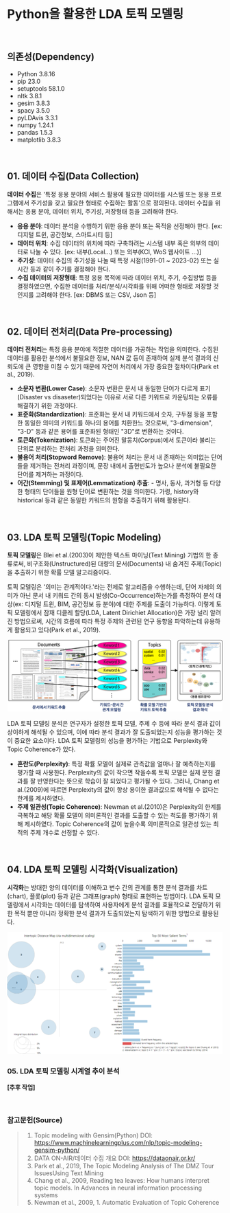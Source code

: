 # Python을 활용한 LDA 토픽 모델링

<br>

## 의존성(Dependency)

- Python 3.8.16
- pip 23.0
- setuptools 58.1.0
- nltk 3.8.1
- gesim 3.8.3
- spacy 3.5.0
- pyLDAvis 3.3.1
- numpy 1.24.1
- pandas 1.5.3
- matplotlib 3.8.3

<br>

## 01. 데이터 수집(Data Collection)

**데이터 수집**은 '특정 응용 분야의 서비스 활용에 필요한 데이터를 시스템 또는 응용 프로그램에서 주기성을 갖고 필요한 형태로 수집하는 활동'으로 정의된다. 데이터 수집을 위해서는 응용 분야, 데이터 위치, 주기성, 저장형태 등을 고려해야 한다.

- **응용 분야**: 데이터 분석을 수행하기 위한 응용 분야 또는 목적을 선정해야 한다.
[ex: 디지털 트윈, 공간정보, 스마트시티 등]
- **데이터 위치**: 수집 데이터의 위치에 따라 구축하려는 시스템 내부 혹은 외부의 데이터로 나눌 수 있다.
[ex: 내부(Local...) 또는 외부(KCI, WoS 웹사이트 ...)]
- **주기성**: 데이터 수집의 주기성을 나눌 때 특정 시점(1991-01 ~ 2023-02) 또는 실시간 등과 같이 주기를 결정해야 한다.
- **수집 데이터의 저장형태**: 특정 응용 목적에 따라 데이터 위치, 주기, 수집방법 등을 결정하였으면, 수집한 데이터를 처리/분석/시각화를 위해 어떠한 형태로 저장할 것인지를 고려해야 한다.
[ex: DBMS 또는 CSV, Json 등]

<br>

## 02. 데이터 전처리(Data Pre-processing)


**데이터 전처리**는 특정 응용 분야에 적절한 데이터를 가공하는 작업을 의미한다. 수집된 데이터를 활용한 분석에서 불필요한 정보, NAN 값 등이 존재하여 실제 분석 결과의 신뢰도에 큰 영향을 미칠 수 있기 때문에 자연어 처리에서 가장 중요한 절차이다(Park et al., 2019). 

- **소문자 변환(Lower Case)**: 소문자 변환은 문서 내 동일한 단어가 다르게 표기(Disaster vs disaseter)되었다는 이유로 서로 다른 키워드로 카운팅되는 오류를 해결하기 위한 과정이다.
- **표준화(Standardization)**: 표준화는 문서 내 키워드에서 숫자, 구두점 등을 포함한 동일한 의미의 키워드를 하나의 용어를 치환한느 것으로써, "3-dimension", "3-D" 등과 같은 용어를 표준화된 형태인 "3D"로 변환하는 것이다.
- **토큰화(Tokenization)**: 토큰화는 주어진 말뭉치(Corpus)에서 토큰이라 불리는 단위로 분리하는 전처리 과정을 의미한다.
- **불용어 처리(Stopword Remove)**: 불용어 처리는 문서 내 존재하는 의미없는 단어들을 제거하는 전처리 과정이며, 문장 내에서 출현빈도가 높으나 분석에 불필요한 단어를 제거하는 과정이다.
- **어간(Stemming) 및 표제어(Lemmatization) 추출**: - 명사, 동사, 과거형 등 다양한 형태의 단어들을 원형 단어로 변환하는 것을 의미한다. 가령, history와 historical 등과 같은 동일한 키워드의 원형을 추출하기 위해 활용된다.

<br>

## 03. LDA 토픽 모델링(Topic Modeling)

**토픽 모델링**은 Blei et al.(2003)이 제안한 텍스트 마이닝(Text Mining) 기법의 한 종류로써, 비구조화(Unstructured)된 대량의 문서(Documents) 내 숨겨진 주제(Topic)을 추출하기 위한 확률 모델 알고리즘이다.

토픽 모델링은 '의미는 관계적이다.'라는 전제로 알고리즘을 수행하는데, 단어 자체의 의미가 아닌 문서 내 키워드 간의 동시 발생(Co-Occurrence)하는가를 측정하여 분석 대상(ex: 디지털 트윈, BIM, 공간정보 등 분야)에 대한 주제를 도출이 가능하다. 이렇게 토픽 모델링에서 잠재 디클레 할당(LDA, Latent Dirichiet Allocation)은 가장 널리 알려진 방법으로써, 시간의 흐름에 따라 특정 주제와 관련된 연구 동향을 파악하는데 유용하게 활용되고 있다(Park et al., 2019).

<img src="images/topicModeling.png">
  

LDA 토픽 모델링 분석은 연구자가 설정한 토픽 모델, 주제 수 등에 따라 분석 결과 값이 상이하게 해석될 수 있으며, 이에 따라 분석 결과가 잘 도출되었는지 성능을 평가하는 것이 중요한 요소이다. LDA 토픽 모델링의 성능을 평가하는 기법으로 Perplexity와 Topic Coherence가 있다.

- **혼란도(Perplexity)**: 특정 확률 모델이 실제로 관측값을 얼마나 잘 예측하는지를 평가할 때 사용한다. Perplexity의 값이 작으면 작을수록 토픽 모델은 실제 문헌 결과를 잘 반영한다는 뜻으로 학습이 잘 되었다고 평가될 수 있다. 그러나, Chang et al.(2009)에 따르면 Perplexity의 값이 항상 용이한 결과값으로 해석될 수 없다는 한계를 제시하였다.
- **주제 일관성(Topic Coherence)**:  Newman et al.(2010)은 Perplexity의 한계를 극복하고 해당 확률 모델이 의미론적인 결과를 도출할 수 있는 척도를 평가하기 위해 제시하였다. Topic Coherence의 값이 높을수록 의미론적으로 일관성 있는 최적의 주제 개수로 선정할 수 있다.

<br>

## 04. LDA 토픽 모델링 시각화(Visualization)

**시각화**는 방대한 양의 데이터를 이해하고 변수 간의 관계를 통한 분석 결과를 차트(chart), 플롯(plot) 등과 같은 그래프(graph) 형태로 표현하는 방법이다. LDA 토픽 모델링에서 시각화는 데이터를 탐색하여 사용자에게 분석 결과를 효율적으로 전달하기 위한 목적 뿐만 아니라 정확한 분석 결과가 도출되었는지 탐색하기 위한 방법으로 활용된다.

<img src='images/tm_visualization.png'>

<br>

### 05. LDA 토픽 모델링 시계열 추이 분석

**[추후 작업]**

<br>

### 참고문헌(Source)

> 1) Topic modeling with Gensim(Python) DOI: https://www.machinelearningplus.com/nlp/topic-modeling-gensim-python/
> 2) DATA ON-AIR/데이터 수집 개요 DOI: https://dataonair.or.kr/
> 3) Park et al., 2019, The Topic Modeling Analysis of The DMZ Tour IssuesUsing Text Mining
> 4) Chang et al., 2009, Reading tea leaves: How humans interpret topic models. In Advances in neural information processing systems
> 5) Newman et al., 2009, 1. Automatic Evaluation of Topic Coherence